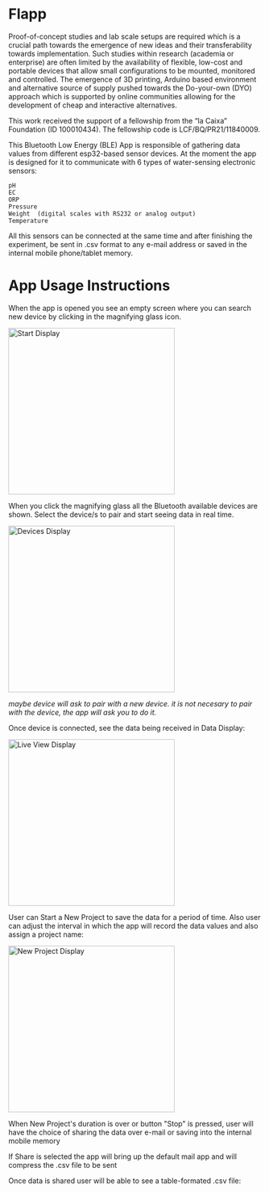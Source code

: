 # Flapp

Proof-of-concept studies and lab scale setups are required which is a crucial path towards the emergence of new ideas and their transferability towards implementation. Such studies within research (academia or enterprise) are often limited by the availability of flexible, low-cost and portable devices that allow small configurations to be mounted, monitored and controlled.
The emergence of 3D printing, Arduino based environment and alternative source of supply pushed towards the Do-your-own (DYO) approach which is supported by online communities allowing for the development of cheap and interactive alternatives.

This work received the support of a fellowship from the “la Caixa” Foundation (ID 100010434). The fellowship code is LCF/BQ/PR21/11840009.

This Bluetooth Low Energy (BLE) App is responsible of gathering data values from different esp32-based sensor devices.
At the moment the app is designed for it to communicate with 6 types of water-sensing electronic sensors:
```
pH 
EC 
ORP 
Pressure 
Weight  (digital scales with RS232 or analog output)
Temperature
```
All this sensors can be connected at the same time and after finishing the experiment, be sent in .csv format to any e-mail address or saved in the internal mobile phone/tablet memory.

# App Usage Instructions
When the app is opened you see an empty screen where you can search new device by clicking in the magnifying glass icon.

<img src="images/app_start.png" alt="Start Display" width="330"/>

When you click the magnifying glass all the Bluetooth available devices are shown. 
Select the device/s to pair and start seeing data in real time.

<img src="images/app_devicesView.png" alt="Devices Display" width="330"/>

_maybe device will ask to pair with a new device. it is not necesary to pair with the device, the app will ask you to do it._

Once device is connected, see the data being received in Data Display:

<img src="images/app_liveView.png" alt="Live View Display" width="330"/>

User can Start a New Project to save the data for a period of time. Also user can adjust the interval in which the app will record the data values and also assign a project name:

<img src="images/app_newProject.png" alt="New Project Display" width="330"/>

When New Project's duration is over or button "Stop" is pressed, user will have the choice of sharing the data over e-mail or saving into the internal mobile memory

If Share is selected the app will bring up the default mail app and will compress the .csv file to be sent

Once data is shared user will be able to see a table-formated .csv file:
